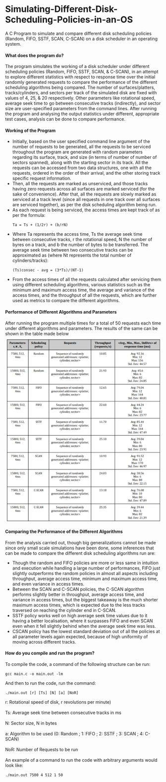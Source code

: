 # Simulating-Different-Disk-Scheduling-Policies-in-an-OS
A C Program to simulate and compare different disk scheduling policies (Random, FIFO, SSTF, SCAN, C-SCAN) on a disk scheduler in an operating system.
<h4>What does the program do?</h4>
The program simulates the working of a disk scheduler under different scheduling policies (Random, FIFO, SSTF, SCAN, & C-SCAN), in an attempt to explore different statistics with respect to response time over the initial randomly generated requests to compare the performance of the different scheduling algorithms being compared. The number of surfaces/platters, tracks/cylinders, and sectors per track of the simulated disk are fixed with values of 4, 25, & 20 respectively. Other parameters like rotational speed, average seek time to go between consecutive tracks (indirectly), and sector size are user-specified parameters from the command lines. After running the program and analysing the output statistics under different, appropriate test cases, analysis can be done to compare performance.<br>
<h4>Working of the Program</h4>
<ul><li>Initially, based on the user specified command line argument of the number of requests to be generated, all the requests to be serviced throughout the program are generated with random parameters regarding its surface, track, and size (in terms of number of number of sectors spanned), along with the starting sector in its track. All the requests can be accessed from two data structures, one with all the requests, ordered in the order of their arrival, and the other storing track specific request information.
<li>Then, all the requests are marked as unserviced, and those tracks having zero requests across all surfaces are marked serviced (for the sake of convenience). After that, all the requests are slowly marked as serviced at a track level (since all requests in one track over all surfaces are serviced together), as per the disk scheduling algorithm being run.
<li>As each request is being serviced, the access times are kept track of as per the formula:

    Ta = Ts + (1/2r) + (b/rN)
<li>Where Ta represents the access time, Ts the average seek time between consecutive tracks, r the rotational speed, N the number of byres on a track, and b the number of bytes to be transferred. The average seek time between two consecutive tracks can be approximated as (where Nt represents the total number of cylinders/tracks):

    (Ts)consec - avg = (3*Ts)/(NT-1)
<li>From the access times of all the requests calculated after servicing them using different scheduling algorithms, various statistics such as the minimum and maximum access time, the average and variance of the access times, and the throughput of all the requests, which are further used as metrics to compare the different algorithms.</ul>
<h4>Performance of  Different Algorithms and Parameters</h4>
After running the program multiple times for a total of 50 requests each time under different algorithms and parameters. The results of the same can be shown in the table made below
<img src = "policy_performance.png">
<h4>Comparing the Performance of the Different Algorithms</h4>
From the analysis carried out, though big generalizations cannot be made since only small scale simulations have been done, some inferences that can be made to compare the different disk scheduling algorithms run are:
<ul><li>Though the random and FIFO policies are more or less same in intuition and execution while handling a large number of performances, FIFO just slightly outperforms the random policies in almost all aspects including throughput, average access time, minimum and maximum access time, and even variance in access times.
<li>Between the SCAN and C-SCAN policies, the C-SCAN algorithm performs slightly better in throughput, average access time, and variance in access times, but the biggest takeaway is the much shorter maximum access times, which is expected due to the less tracks traversed on reaching the cylinder end in C-SCAN.
<li>SSTF policy works well on high average seek time values due to it having a better localisation, where it surpasses FIFO and even SCAN even when it fell slightly behind when the average seek time was less.
<li>CSCAN policy has the lowest standard deviation out of all the policies at all parameter levels again expected, because of high uniformity of moving across different tracks.</ul>
<h4>How do you compile and run the program?</h4>
To compile the code, a command of the following structure can be run:

    gcc main.c -o main.out -lm
And then to run the code, run the command:

    ./main.out [r] [Ts] [N] [a] [NoR]
r: Rotational speed of disk, r revolutions per minute)<br><br>
Ts: Average seek time between consecutive tracks in ms<br><br>
N: Sector size, N in bytes<br><br>
a: Algorithm to be used (0: Random ; 1: FIFO ; 2: SSTF ; 3: SCAN ; 4: C-SCAN)<br><br>
NoR: Number of Requests to be run<br><br>
An example of a command to run the code with arbitrary arguments would look like:

    ./main.out 7500 4 512 1 50
